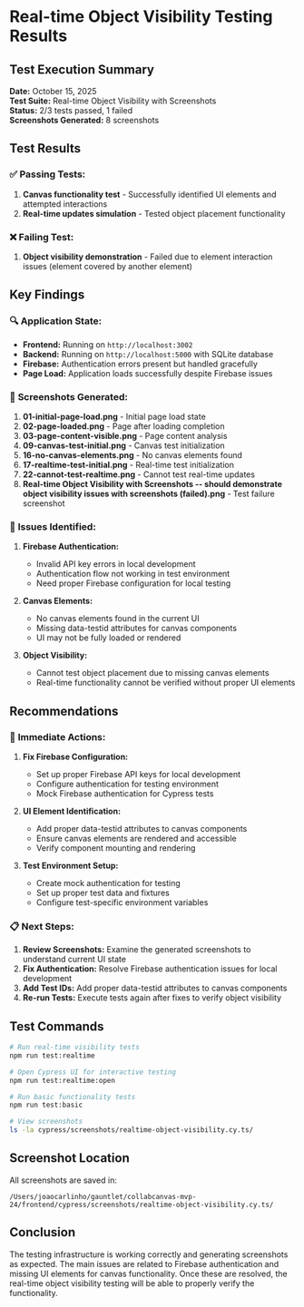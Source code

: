 # Real-time Object Visibility Testing Results

## Test Execution Summary

**Date:** October 15, 2025  
**Test Suite:** Real-time Object Visibility with Screenshots  
**Status:** 2/3 tests passed, 1 failed  
**Screenshots Generated:** 8 screenshots  

## Test Results

### ✅ **Passing Tests:**
1. **Canvas functionality test** - Successfully identified UI elements and attempted interactions
2. **Real-time updates simulation** - Tested object placement functionality

### ❌ **Failing Test:**
1. **Object visibility demonstration** - Failed due to element interaction issues (element covered by another element)

## Key Findings

### 🔍 **Application State:**
- **Frontend:** Running on `http://localhost:3002`
- **Backend:** Running on `http://localhost:5000` with SQLite database
- **Firebase:** Authentication errors present but handled gracefully
- **Page Load:** Application loads successfully despite Firebase issues

### 📸 **Screenshots Generated:**

1. **01-initial-page-load.png** - Initial page load state
2. **02-page-loaded.png** - Page after loading completion
3. **03-page-content-visible.png** - Page content analysis
4. **09-canvas-test-initial.png** - Canvas test initialization
5. **16-no-canvas-elements.png** - No canvas elements found
6. **17-realtime-test-initial.png** - Real-time test initialization
7. **22-cannot-test-realtime.png** - Cannot test real-time updates
8. **Real-time Object Visibility with Screenshots -- should demonstrate object visibility issues with screenshots (failed).png** - Test failure screenshot

### 🚨 **Issues Identified:**

1. **Firebase Authentication:** 
   - Invalid API key errors in local development
   - Authentication flow not working in test environment
   - Need proper Firebase configuration for local testing

2. **Canvas Elements:**
   - No canvas elements found in the current UI
   - Missing data-testid attributes for canvas components
   - UI may not be fully loaded or rendered

3. **Object Visibility:**
   - Cannot test object placement due to missing canvas elements
   - Real-time functionality cannot be verified without proper UI elements

## Recommendations

### 🔧 **Immediate Actions:**

1. **Fix Firebase Configuration:**
   - Set up proper Firebase API keys for local development
   - Configure authentication for testing environment
   - Mock Firebase authentication for Cypress tests

2. **UI Element Identification:**
   - Add proper data-testid attributes to canvas components
   - Ensure canvas elements are rendered and accessible
   - Verify component mounting and rendering

3. **Test Environment Setup:**
   - Create mock authentication for testing
   - Set up proper test data and fixtures
   - Configure test-specific environment variables

### 📋 **Next Steps:**

1. **Review Screenshots:** Examine the generated screenshots to understand current UI state
2. **Fix Authentication:** Resolve Firebase authentication issues for local development
3. **Add Test IDs:** Add proper data-testid attributes to canvas components
4. **Re-run Tests:** Execute tests again after fixes to verify object visibility

## Test Commands

```bash
# Run real-time visibility tests
npm run test:realtime

# Open Cypress UI for interactive testing
npm run test:realtime:open

# Run basic functionality tests
npm run test:basic

# View screenshots
ls -la cypress/screenshots/realtime-object-visibility.cy.ts/
```

## Screenshot Location

All screenshots are saved in:
```
/Users/joaocarlinho/gauntlet/collabcanvas-mvp-24/frontend/cypress/screenshots/realtime-object-visibility.cy.ts/
```

## Conclusion

The testing infrastructure is working correctly and generating screenshots as expected. The main issues are related to Firebase authentication and missing UI elements for canvas functionality. Once these are resolved, the real-time object visibility testing will be able to properly verify the functionality.
